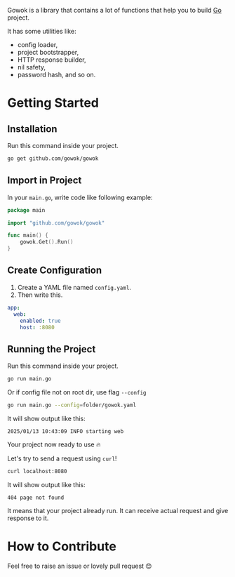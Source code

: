 Gowok is a library that contains a lot of functions that help you to build [Go](https://go.dev) project.

It has some utilities like:
* config loader,
* project bootstrapper,
* HTTP response builder,
* nil safety,
* password hash, and so on.

# Getting Started
## Installation
Run this command inside your project.
```bash
go get github.com/gowok/gowok
```

## Import in Project
In your `main.go`, write code like following example:
```go
package main

import "github.com/gowok/gowok"

func main() {
	gowok.Get().Run()
}
```

## Create Configuration
1. Create a YAML file named `config.yaml`.
2. Then write this.
```yaml
app:
  web:
    enabled: true
    host: :8080
```

## Running the Project
Run this command inside your project.
```bash
go run main.go
```

Or if config file not on root dir, use flag `--config`
``` bash
go run main.go --config=folder/gowok.yaml
```

It will show output like this:
```
2025/01/13 10:43:09 INFO starting web
```

Your project now ready to use 🔥

Let's try to send a request using `curl`!

```bash
curl localhost:8080
```

It will show output like this:
```
404 page not found
```

It means that your project already run.
It can receive actual request and give response to it.

# How to Contribute
Feel free to raise an issue or lovely pull request 😊
